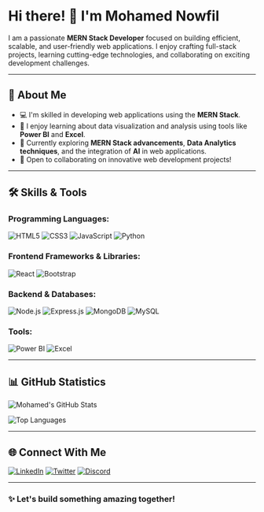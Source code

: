 # Hi there! 👋 I'm Mohamed Nowfil

I am a passionate **MERN Stack Developer** focused on building efficient, scalable, and user-friendly web applications. I enjoy crafting full-stack projects, learning cutting-edge technologies, and collaborating on exciting development challenges.

---

## 🌟 About Me
- 💻 I'm skilled in developing web applications using the **MERN Stack**.
- 🚀 I enjoy learning about data visualization and analysis using tools like **Power BI** and **Excel**.
- 🌱 Currently exploring **MERN Stack advancements**, **Data Analytics techniques**, and the integration of **AI** in web applications.
- 🎯 Open to collaborating on innovative web development projects!

---

## 🛠️ Skills & Tools

### Programming Languages:
![HTML5](https://img.shields.io/badge/-HTML5-E34F26?style=flat&logo=html5&logoColor=white)
![CSS3](https://img.shields.io/badge/-CSS3-1572B6?style=flat&logo=css3&logoColor=white)
![JavaScript](https://img.shields.io/badge/-JavaScript-F7DF1E?style=flat&logo=javascript&logoColor=black)
![Python](https://img.shields.io/badge/-Python-3776AB?style=flat&logo=python&logoColor=white)

### Frontend Frameworks & Libraries:
![React](https://img.shields.io/badge/-React-61DAFB?style=flat&logo=react&logoColor=black)
![Bootstrap](https://img.shields.io/badge/-Bootstrap-7952B3?style=flat&logo=bootstrap&logoColor=white)

### Backend & Databases:
![Node.js](https://img.shields.io/badge/-Node.js-339933?style=flat&logo=node.js&logoColor=white)
![Express.js](https://img.shields.io/badge/-Express.js-000000?style=flat&logo=express&logoColor=white)
![MongoDB](https://img.shields.io/badge/-MongoDB-47A248?style=flat&logo=mongodb&logoColor=white)
![MySQL](https://img.shields.io/badge/-MySQL-4479A1?style=flat&logo=mysql&logoColor=white)

### Tools:
![Power BI](https://img.shields.io/badge/-Power%20BI-F2C811?style=flat&logo=power-bi&logoColor=black)
![Excel](https://img.shields.io/badge/-Excel-217346?style=flat&logo=microsoft-excel&logoColor=white)

---

## 📊 GitHub Statistics

![Mohamed's GitHub Stats](https://github-readme-stats.vercel.app/api?username=Mohamednowfil&show_icons=true&theme=radical)

![Top Languages](https://github-readme-stats.vercel.app/api/top-langs/?username=Mohamednowfil&layout=compact&theme=radical)

---

## 🌐 Connect With Me

[![LinkedIn](https://img.shields.io/badge/-LinkedIn-0077B5?style=flat&logo=linkedin&logoColor=white)](https://www.linkedin.com/in/mohamednowfil/)
[![Twitter](https://img.shields.io/badge/-Twitter-1DA1F2?style=flat&logo=twitter&logoColor=white)](https://x.com/Mohamednowfil23)
[![Discord](https://img.shields.io/badge/-Discord-5865F2?style=flat&logo=discord&logoColor=white)](https://discordapp.com/users/nowfil6631)

---

### ✨ Let's build something amazing together!
